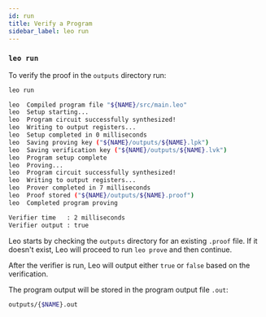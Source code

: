 ```yaml
---
id: run
title: Verify a Program
sidebar_label: leo run
---
```


### `leo run`

To verify the proof in the `outputs` directory run:
```bash
leo run
```
```bash title="console output:"
leo  Compiled program file "${NAME}/src/main.leo"
leo  Setup starting...
leo  Program circuit successfully synthesized!
leo  Writing to output registers...
leo  Setup completed in 0 milliseconds
leo  Saving proving key ("${NAME}/outputs/${NAME}.lpk")
leo  Saving verification key ("${NAME}/outputs/${NAME}.lvk")
leo  Program setup complete
leo  Proving...
leo  Program circuit successfully synthesized!
leo  Writing to output registers...
leo  Prover completed in 7 milliseconds
leo  Proof stored ("${NAME}/outputs/${NAME}.proof")
leo  Completed program proving

Verifier time   : 2 milliseconds
Verifier output : true
```

Leo starts by checking the `outputs` directory for an existing `.proof` file. If it doesn't exist, Leo will proceed to run `leo prove` and then continue.

After the verifier is run, Leo will output either `true` or `false` based on the verification.

The program output will be stored in the program output file `.out`:
```bash
outputs/{$NAME}.out
```

